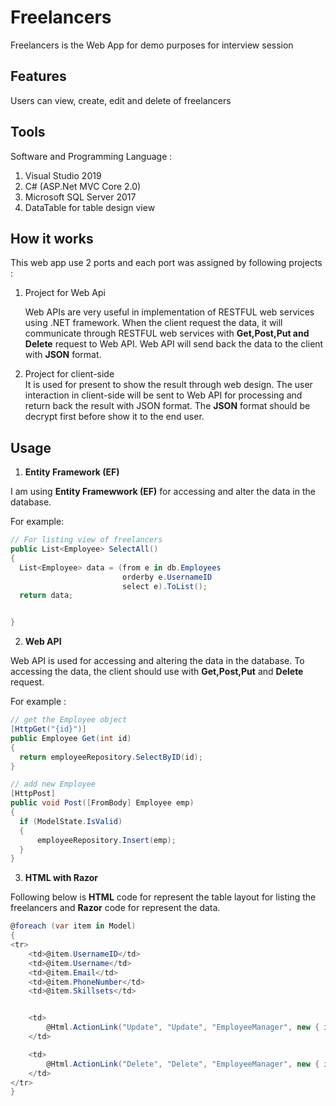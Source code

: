 # Freelancers

Freelancers is the Web App for demo purposes for interview session 

## Features

Users can view, create, edit and delete of freelancers 

## Tools

Software and Programming Language :
1. Visual Studio 2019
2. C# (ASP.Net MVC Core 2.0)
3. Microsoft SQL Server 2017
4. DataTable for table design view

## How it works

This web app use 2 ports and each port was assigned by following projects :

1. Project for Web Api  

   Web APIs are very useful in implementation of RESTFUL web services using .NET framework. When the client request the data, it will communicate through RESTFUL web services with **Get,Post,Put and Delete** request to Web API. Web API will send back the data to the client with **JSON** format.

2. Project for client-side  
It is used for present to show the result through web design. The user interaction in client-side will be sent to Web API for processing and return back the result with JSON format. The **JSON** format should be decrypt first before show it to the end user.

## Usage

1. **Entity Framework (EF)**  

I am using **Entity Framewwork (EF)** for accessing and alter the data in the database. 

For example:

  ```csharp
// For listing view of freelancers
public List<Employee> SelectAll()
{
	List<Employee> data = (from e in db.Employees
						   orderby e.UsernameID
						   select e).ToList();
	return data;


}
```

2. **Web API**

Web API is used for accessing and altering the data in the database. To accessing the data, the client should use with **Get,Post,Put** and **Delete** request.

For example :

  ```csharp
// get the Employee object
[HttpGet("{id}")]
public Employee Get(int id)
{
	return employeeRepository.SelectByID(id);
}

// add new Employee 
[HttpPost]
public void Post([FromBody] Employee emp)
{
	if (ModelState.IsValid)
	{
		employeeRepository.Insert(emp);
	}
}
```
3. **HTML with Razor**  

Following below is **HTML** code for represent the table layout for listing the freelancers and **Razor** code for represent the data.


```csharp
@foreach (var item in Model)
{
<tr>
	<td>@item.UsernameID</td>
	<td>@item.Username</td>
	<td>@item.Email</td>
	<td>@item.PhoneNumber</td>
	<td>@item.Skillsets</td>


	<td>
		@Html.ActionLink("Update", "Update", "EmployeeManager", new { id = item.UsernameID }, new { @class = "linkbutton" })
	</td>

	<td>
		@Html.ActionLink("Delete", "Delete", "EmployeeManager", new { id = item.UsernameID }, new { @class = "linkbutton" })
	</td>
</tr>
}
```
